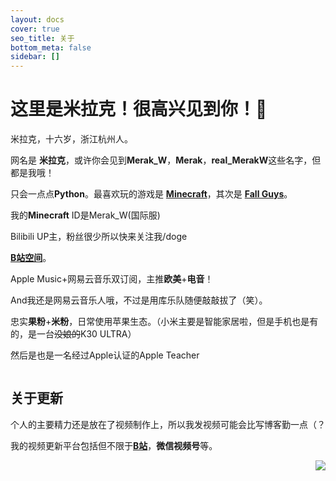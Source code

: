 ```yaml
---
layout: docs
cover: true
seo_title: 关于
bottom_meta: false
sidebar: []
---
```

# 这里是米拉克！很高兴见到你！👋

米拉克，十六岁，浙江杭州人。

网名是 **米拉克**，或许你会见到**Merak_W**，**Merak**，**real_MerakW**这些名字，但都是我哦！

只会一点点**Python**。最喜欢玩的游戏是 [**Minecraft**](https://minecraft.net/)，其次是 [**Fall Guys**]( https://www.mediatonicgames.com/game/fall-guys)。

我的**Minecraft** ID是Merak_W(国际服)

Bilibili UP主，粉丝很少所以快来关注我/doge

[**B站空间**](https://b23.tv/h0yQ0i)。

Apple Music+网易云音乐双订阅，主推**欧美**+**电音**！

And我还是网易云音乐人哦，不过是用库乐队随便敲敲拔了（笑）。

忠实**果粉**+**米粉**，日常使用苹果生态。（小米主要是智能家居啦，但是手机也是有的，是一台~~没娘的~~K30 ULTRA）

然后是也是一名经过Apple认证的Apple Teacher

<div style="align: center">
<img src=""/>
</div>

## 关于更新

个人的主要精力还是放在了视频制作上，所以我发视频可能会比写博客勤一点（？

我的视频更新平台包括但不限于[**B站**](https://b23.tv/h0yQ0i)，**微信视频号**等。

<img align="right" src="https://github-readme-stats.vercel.app/api?username=MerakW&show_icons=true&icon_color=0078e7&title_color=0078e7">
